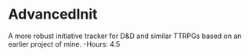 # AdvancedInit
A more robust initiative tracker for D&amp;D and similar TTRPGs based on an earlier project of mine.
-Hours: 4.5